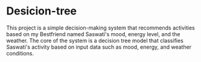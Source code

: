# Desicion-tree
This project is a simple decision-making system that recommends activities based on my Bestfriend named Saswati's mood, energy level, and the weather. The core of the system is a decision tree model that classifies Saswati's activity based on input data such as mood, energy, and weather conditions.
